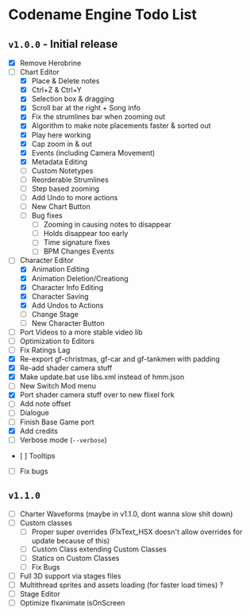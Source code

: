 # Codename Engine Todo List

## `v1.0.0` - Initial release

- [x] Remove Herobrine
- [ ] Chart Editor
	- [x] Place & Delete notes
	- [x] Ctrl+Z & Ctrl+Y
	- [x] Selection box & dragging
	- [x] Scroll bar at the right + Song info
	- [x] Fix the strumlines bar when zooming out
	- [x] Algorithm to make note placements faster & sorted out
	- [x] Play here working
	- [x] Cap zoom in & out
	- [x] Events (including Camera Movement)
	- [x] Metadata Editing
	- [ ] Custom Notetypes
	- [ ] Reorderable Strumlines
	- [ ] Step based zooming
	- [ ] Add Undo to more actions
	- [ ] New Chart Button
	- [ ] Bug fixes
		- [ ] Zooming in causing notes to disappear
		- [ ] Holds disappear too early
		- [ ] Time signature fixes
		- [ ] BPM Changes Events
- [ ] Character Editor
	- [x] Animation Editing
	- [x] Animation Deletion/Creationg
	- [x] Character Info Editing
	- [x] Character Saving
	- [x] Add Undos to Actions
	- [ ] Change Stage
	- [ ] New Character Button
- [ ] Port Videos to a more stable video lib
- [ ] Optimization to Editors
- [ ] Fix Ratings Lag
- [x] Re-export gf-christmas, gf-car and gf-tankmen with padding
- [x] Re-add shader camera stuff
- [x] Make update.bat use libs.xml instead of hmm.json
- [ ] New Switch Mod menu
- [x] Port shader camera stuff over to new flixel fork
- [ ] Add note offset
- [ ] Dialogue
- [ ] Finish Base Game port
- [x] Add credits
- [ ] Verbose mode (`--verbose`)
- [ ] Tooltips
- [ ] Fix bugs

## `v1.1.0`
- [ ] Charter Waveforms (maybe in v1.1.0, dont wanna slow shit down)
- [ ] Custom classes
	- [ ] Proper super overrides (FlxText_HSX doesn't allow overrides for update because of this)
	- [ ] Custom Class extending Custom Classes
	- [ ] Statics on Custom Classes
	- [ ] Fix Bugs
- [ ] Full 3D support via stages files
- [ ] Multithread sprites and assets loading (for faster load times) ?
- [ ] Stage Editor
- [ ] Optimize flxanimate isOnScreen
